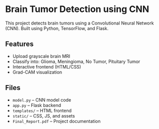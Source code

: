 # Brain Tumor Detection using CNN

This project detects brain tumors using a Convolutional Neural Network (CNN). Built using Python, TensorFlow, and Flask.

## Features
- Upload grayscale brain MRI
- Classify into: Glioma, Meningioma, No Tumor, Pituitary Tumor
- Interactive frontend (HTML/CSS)
- Grad-CAM visualization

## Files
- `model.py` – CNN model code
- `app.py` – Flask backend
- `templates/` – HTML frontend
- `static/` – CSS, JS, and assets
- `Final_Report.pdf` – Project documentation
